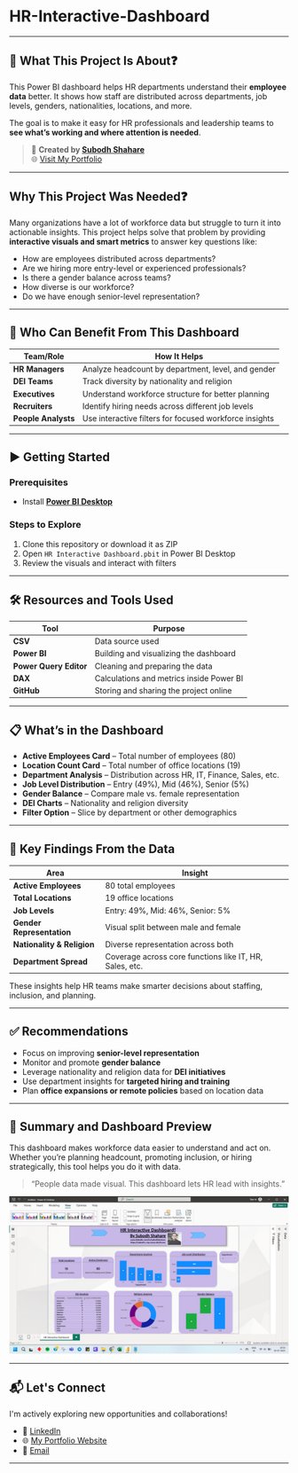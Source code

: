 # HR-Interactive-Dashboard
---

## 🎯 What This Project Is About❓

This Power BI dashboard helps HR departments understand their **employee data** better. It shows how staff are distributed across departments, job levels, genders, nationalities, locations, and more.

The goal is to make it easy for HR professionals and leadership teams to **see what’s working and where attention is needed**.

> 🔗 **Created by [Subodh Shahare](https://www.linkedin.com/in/subodhshahare)**  
> 🌐 [Visit My Portfolio](https://subodh-s.my.canva.site/home)

---

## Why This Project Was Needed❓

Many organizations have a lot of workforce data but struggle to turn it into actionable insights. This project helps solve that problem by providing **interactive visuals and smart metrics** to answer key questions like:

- How are employees distributed across departments?
- Are we hiring more entry-level or experienced professionals?
- Is there a gender balance across teams?
- How diverse is our workforce?
- Do we have enough senior-level representation?

---

## 👥 Who Can Benefit From This Dashboard

| Team/Role             | How It Helps |
|----------------------|--------------|
| **HR Managers**       | Analyze headcount by department, level, and gender |
| **DEI Teams**         | Track diversity by nationality and religion |
| **Executives**        | Understand workforce structure for better planning |
| **Recruiters**        | Identify hiring needs across different job levels |
| **People Analysts**   | Use interactive filters for focused workforce insights |

---

## ▶️ Getting Started

### Prerequisites
- Install **[Power BI Desktop](https://powerbi.microsoft.com/en-us/desktop/)**

### Steps to Explore
1. Clone this repository or download it as ZIP
2. Open `HR Interactive Dashboard.pbit` in Power BI Desktop
3. Review the visuals and interact with filters

---

## 🛠️ Resources and Tools Used

| Tool | Purpose |
|------|---------|
| **CSV** | Data source used |
| **Power BI** | Building and visualizing the dashboard |
| **Power Query Editor** | Cleaning and preparing the data |
| **DAX** | Calculations and metrics inside Power BI |
| **GitHub** | Storing and sharing the project online |

---

## 📋 What’s in the Dashboard

- **Active Employees Card** – Total number of employees (80)  
- **Location Count Card** – Total number of office locations (19)  
- **Department Analysis** – Distribution across HR, IT, Finance, Sales, etc.  
- **Job Level Distribution** – Entry (49%), Mid (46%), Senior (5%)  
- **Gender Balance** – Compare male vs. female representation  
- **DEI Charts** – Nationality and religion diversity  
- **Filter Option** – Slice by department or other demographics

---

## 📌 Key Findings From the Data

| Area                      | Insight |
|---------------------------|---------|
| **Active Employees**      | 80 total employees |
| **Total Locations**       | 19 office locations |
| **Job Levels**            | Entry: 49%, Mid: 46%, Senior: 5% |
| **Gender Representation** | Visual split between male and female |
| **Nationality & Religion**| Diverse representation across both |
| **Department Spread**     | Coverage across core functions like IT, HR, Sales, etc. |

These insights help HR teams make smarter decisions about staffing, inclusion, and planning.

---

## ✅ Recommendations

- Focus on improving **senior-level representation**
- Monitor and promote **gender balance**
- Leverage nationality and religion data for **DEI initiatives**
- Use department insights for **targeted hiring and training**
- Plan **office expansions or remote policies** based on location data

---

## 🧾 Summary and Dashboard Preview 

This dashboard makes workforce data easier to understand and act on. Whether you’re planning headcount, promoting inclusion, or hiring strategically, this tool helps you do it with data.

> “People data made visual. This dashboard lets HR lead with insights.”

![Dashboard Preview](https://github.com/SubodhS-Projects/HR-Interactive-Dashboard/blob/main/Screenshot_HR%20Interactive%20Dashboard.png)

---

## 📬 Let's Connect

I'm actively exploring new opportunities and collaborations!

- 🔗 [LinkedIn](https://www.linkedin.com/in/subodhshahare)  
- 🌐 [My Portfolio Website](https://subodh-s.my.canva.site/home)  
- 📧 [Email](mailto:Subodh.shahare@gmail.com)

---










